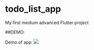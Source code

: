 # todo_list_app

My first medium advanced Flutter project

##DEMO:

Demo of app:
![](https://github.com/xenonenias/Todo-List-App/blob/main/to-do-list-app.gif)
